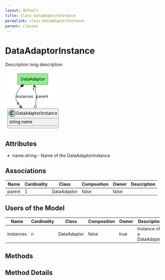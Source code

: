 ```yaml
---
layout: default
title: Class DataAdaptorInstance
permalink: class-DataAdaptorInstance
parent: classes
---
```


# DataAdaptorInstance

Description long description

![Logical Diagram](./logical.png)

## Attributes

* name:string - Name of the DataAdaptorInstance


## Associations

| Name | Cardinality | Class | Composition | Owner | Description |
| --- | --- | --- | --- | --- | --- |
| parent | 1 | DataAdaptor | false | false |  |



## Users of the Model

| Name | Cardinality | Class | Composition | Owner | Description |
| --- | --- | --- | --- | --- | --- |
| instances | n | DataAdaptor | false | true | Instance of a DataAdaptor |





## Methods


<h2>Method Details</h2>
    

